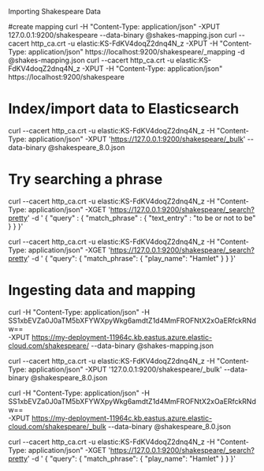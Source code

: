 Importing Shakespeare Data

#create mapping
curl -H "Content-Type: application/json" -XPUT 127.0.0.1:9200/shakespeare --data-binary @shakes-mapping.json
curl --cacert http_ca.crt -u elastic:KS-FdKV4doqZ2dnq4N_z -XPUT -H "Content-Type: application/json" https://localhost:9200/shakespeare/\_mapping -d @shakes-mapping.json
curl --cacert http_ca.crt -u elastic:KS-FdKV4doqZ2dnq4N_z -XPUT -H "Content-Type: application/json" https://localhost:9200/shakespeare

# Index/import data to Elasticsearch

curl --cacert http_ca.crt -u elastic:KS-FdKV4doqZ2dnq4N_z -H "Content-Type: application/json" -XPUT 'https://127.0.0.1:9200/shakespeare/_bulk' --data-binary @shakespeare_8.0.json

# Try searching a phrase

curl --cacert http_ca.crt -u elastic:KS-FdKV4doqZ2dnq4N_z -H "Content-Type: application/json" -XGET 'https://127.0.0.1:9200/shakespeare/_search?pretty' -d '
{
"query" : {
"match_phrase" : {
"text_entry" : "to be or not to be"
}
}
}'

curl --cacert http_ca.crt -u elastic:KS-FdKV4doqZ2dnq4N_z -H "Content-Type: application/json" -XGET 'https://127.0.0.1:9200/shakespeare/_search?pretty' -d '
{
"query": {
"match_phrase": {
"play_name": "Hamlet"
}
}
}'

# Ingesting data and mapping

curl -H "Content-Type: application/json" -H SS1xbEVZa0J0aTM5bXFYWXpyWkg6amdtZ1d4MmFROFNtX2xOaERfckRNdw== \
-XPUT https://my-deployment-11964c.kb.eastus.azure.elastic-cloud.com/shakespeare/ --data-binary @shakes-mapping.json

curl --cacert http_ca.crt -u elastic:KS-FdKV4doqZ2dnq4N_z -H "Content-Type: application/json" -XPUT '127.0.0.1:9200/shakespeare/\_bulk' --data-binary @shakespeare_8.0.json

curl -H "Content-Type: application/json" -H SS1xbEVZa0J0aTM5bXFYWXpyWkg6amdtZ1d4MmFROFNtX2xOaERfckRNdw== \
-XPUT https://my-deployment-11964c.kb.eastus.azure.elastic-cloud.com/shakespeare/_bulk --data-binary @shakespeare_8.0.json

curl --cacert http_ca.crt -u elastic:KS-FdKV4doqZ2dnq4N_z -H "Content-Type: application/json" -XGET 'https://127.0.0.1:9200/shakespeare/_search?pretty' -d '
{
"query": {
"match_phrase": {
"play_name": "Hamlet"
}
}
}'
